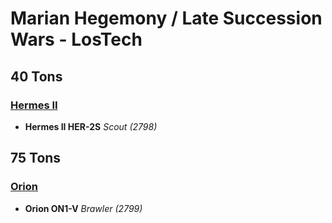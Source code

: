 # Marian Hegemony / Late Succession Wars - LosTech

## 40 Tons

### [Hermes II](../../mechs/hermes_ii.md)
- **Hermes II HER-2S** *Scout (2798)*

## 75 Tons

### [Orion](../../mechs/orion.md)
- **Orion ON1-V** *Brawler (2799)*
